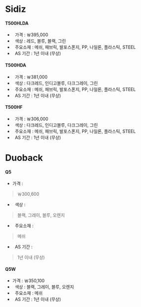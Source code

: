 # Sidiz

#### T500HLDA 
    
+   가격 : ￦395,000
+   색상 : 레드, 블루, 블랙, 그린
+   주요소재 : 메쉬, 패브릭, 발포스폰지, PP, 나일론, 플라스틱, STEEL
+   AS 기간 : 1년 이내 (무상)


#### T500HDA

-   가격 : ￦381,000
-   색상 : 다크레드, 인디고블루, 다크그레이, 그린
-   주요소재 : 메쉬, 패브릭, 발포스폰지, PP, 나일론, 플라스틱, STEEL
-   AS 기간 : 1년 이내 (무상)


#### T500HF

*   가격 : ￦306,000
*   색상 : 다크레드, 인디고블루, 다크그레이, 그린
*   주요소재 : 메쉬, 패브릭, 발포스폰지, PP, 나일론, 플라스틱, STEEL
*   AS 기간 : 1년 이내 (무상)



# Duoback

#### Q5

+   가격 : 
>￦300,600 
+   색상 : 
>블랙, 
>그레이, 
>블루, 
>오렌지
+   주요소재 : 
>메쉬
+   AS 기간 : 
>1년 이내 (무상)


#### Q5W 

+   가격 : ￦350,100
+   색상 : 블랙, 그레이, 블루, 오렌지
+   주요소재 : 메쉬
+   AS 기간 : 1년 이내 (무상)
